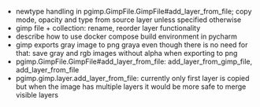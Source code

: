 * newtype handling in pgimp.GimpFile.GimpFile#add_layer_from_file; copy mode, opacity and type from source layer unless specified otherwise
* gimp file + collection: rename, reorder layer functionality
* describe how to use docker compose build environment in pycharm
* gimp exports gray image to png graya even though there is no need for that: save gray and rgb images without alpha when exporting to png
* pgimp.GimpFile.GimpFile#add_layer_from_file: add_layer_from_gimp_file, add_layer_from_file
* pgimp.gimp.layer.add_layer_from_file: currently only first layer is copied but when the image has multiple layers it would be more safe to merge visible layers
